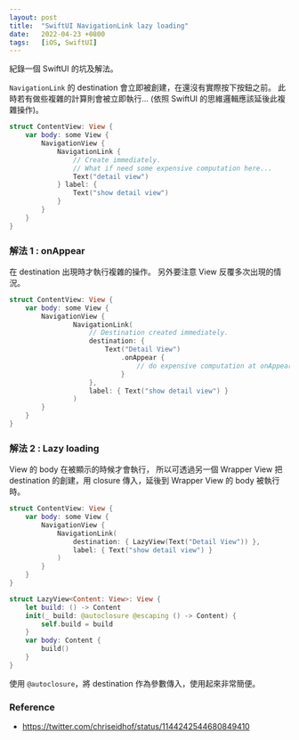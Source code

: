 ```yaml
---
layout: post
title:  "SwiftUI NavigationLink lazy loading"
date:   2022-04-23 +0800
tags:   [iOS, SwiftUI]
---
```


紀錄一個 SwiftUI 的坑及解法。

`NavigationLink` 的 destination 會立即被創建，在還沒有實際按下按鈕之前。
此時若有做些複雜的計算則會被立即執行... (依照 SwiftUI 的思維邏輯應該延後此複雜操作)。

```swift
struct ContentView: View {
    var body: some View {
        NavigationView {
            NavigationLink {
                // Create immediately.
                // What if need some expensive computation here...
                Text("detail view")
            } label: {
                Text("show detail view")
            }
        }
    }
}
```

### 解法 1 : onAppear
在 destination 出現時才執行複雜的操作。
另外要注意 View 反覆多次出現的情況。
```swift
struct ContentView: View {
    var body: some View {
        NavigationView {
                NavigationLink(
                    // Destination created immediately.
                    destination: {
                        Text("Detail View")
                            .onAppear {
                                // do expensive computation at onAppear
                            }
                    },
                    label: { Text("show detail view") }
                )
        }
    }
}
```

### 解法 2 : Lazy loading
View 的 body 在被顯示的時候才會執行，
所以可透過另一個 Wrapper View 把 destination 的創建，用 closure 傳入，延後到 Wrapper View 的 body 被執行時。

```swift
struct ContentView: View {
    var body: some View {
        NavigationView {
            NavigationLink(
                destination: { LazyView(Text("Detail View")) },
                label: { Text("show detail view") }
            )
        }
    }
}

struct LazyView<Content: View>: View {
    let build: () -> Content
    init(_ build: @autoclosure @escaping () -> Content) {
        self.build = build
    }
    var body: Content {
        build()
    }
}
````

使用 `@autoclosure`，將 destination 作為參數傳入，使用起來非常簡便。

### Reference
- <https://twitter.com/chriseidhof/status/1144242544680849410>
